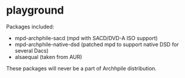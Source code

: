 playground
==========

Packages included:

- mpd-archphile-sacd (mpd with SACD/DVD-A ISO support)
- mpd-archphile-native-dsd (patched mpd to support native DSD for several Dacs)
- alsaequal (taken from AUR)

These packages will never be a part of Archhpile distribution. 



